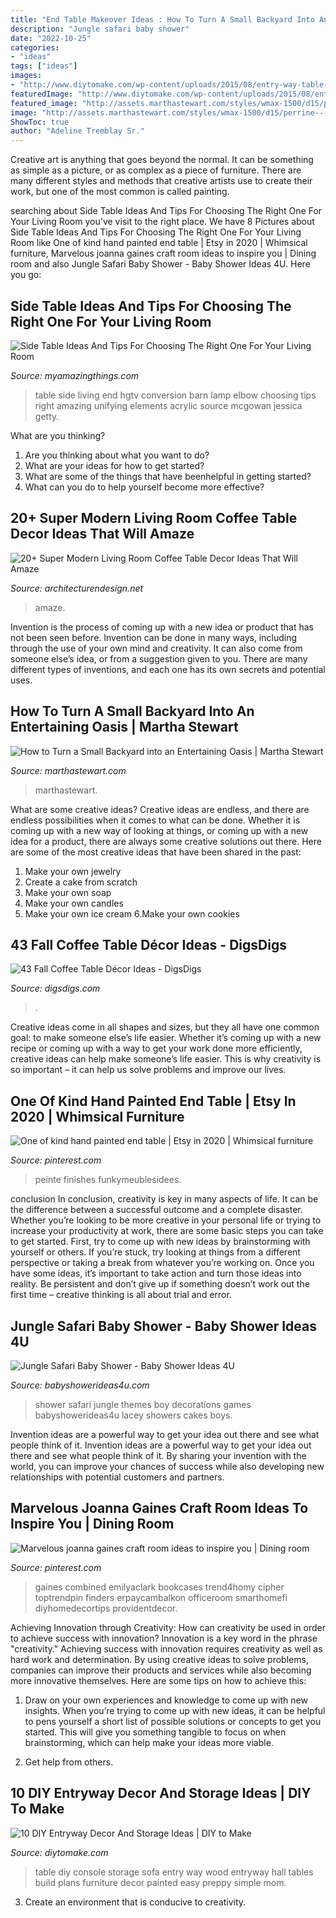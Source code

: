 ```yaml
---
title: "End Table Makeover Ideas : How To Turn A Small Backyard Into An Entertaining Oasis"
description: "Jungle safari baby shower"
date: "2022-10-25"
categories:
- "ideas"
tags: ["ideas"]
images:
- "http://www.diytomake.com/wp-content/uploads/2015/08/entry-way-table-with-storage-idea.jpg"
featuredImage: "http://www.diytomake.com/wp-content/uploads/2015/08/entry-way-table-with-storage-idea.jpg"
featured_image: "http://assets.marthastewart.com/styles/wmax-1500/d15/perrine---after/perrine---after_2.jpg?itok=xT4NUs7L"
image: "http://assets.marthastewart.com/styles/wmax-1500/d15/perrine---after/perrine---after_2.jpg?itok=xT4NUs7L"
ShowToc: true
author: "Adeline Tremblay Sr."
---
```



Creative art is anything that goes beyond the normal. It can be something as simple as a picture, or as complex as a piece of furniture. There are many different styles and methods that creative artists use to create their work, but one of the most common is called painting.

	

		
searching about Side Table Ideas And Tips For Choosing The Right One For Your Living Room you've visit to the right place. We have 8 Pictures about Side Table Ideas And Tips For Choosing The Right One For Your Living Room like One of kind hand painted end table | Etsy in 2020 | Whimsical furniture, Marvelous joanna gaines craft room ideas to inspire you | Dining room and also Jungle Safari Baby Shower - Baby Shower Ideas 4U. Here you go:
		
    
## Side Table Ideas And Tips For Choosing The Right One For Your Living Room

<img loading=lazy src="http://myamazingthings.com/wp-content/uploads/2018/01/side-table-ideas-5-.jpg" onerror="this.onerror=null;this.src='https://tse1.mm.bing.net/th?id=OIP.szhfFDXHRxQ-5D_c0sNDagHaLH&amp;pid=15.1';" alt="Side Table Ideas And Tips For Choosing The Right One For Your Living Room">

_Source: myamazingthings.com_

>table side living end hgtv conversion barn lamp elbow choosing tips right amazing unifying elements acrylic source mcgowan jessica getty. 

	

What are you thinking?
1. Are you thinking about what you want to do?
2. What are your ideas for how to get started? 
3. What are some of the things that have beenhelpful in getting started?
4. What can you do to help yourself become more effective?

    
## 20+ Super Modern Living Room Coffee Table Decor Ideas That Will Amaze

<img loading=lazy src="https://cdn.architecturendesign.net/wp-content/uploads/2015/11/AD-08-best-coffee-table-decor-ideas.jpg" onerror="this.onerror=null;this.src='https://tse3.mm.bing.net/th?id=OIP.K7OhAxHTADx0yHzbMnSYjQHaLJ&amp;pid=15.1';" alt="20+ Super Modern Living Room Coffee Table Decor Ideas That Will Amaze">

_Source: architecturendesign.net_

>amaze. 

	

Invention is the process of coming up with a new idea or product that has not been seen before. Invention can be done in many ways, including through the use of your own mind and creativity. It can also come from someone else’s idea, or from a suggestion given to you. There are many different types of inventions, and each one has its own secrets and potential uses.

    
## How To Turn A Small Backyard Into An Entertaining Oasis | Martha Stewart

<img loading=lazy src="http://assets.marthastewart.com/styles/wmax-1500/d15/perrine---after/perrine---after_2.jpg?itok=xT4NUs7L" onerror="this.onerror=null;this.src='https://tse4.mm.bing.net/th?id=OIP.5H6bqxrT30kVxYEavoIrNQHaKh&amp;pid=15.1';" alt="How to Turn a Small Backyard into an Entertaining Oasis | Martha Stewart">

_Source: marthastewart.com_

>marthastewart. 

	

What are some creative ideas?
Creative ideas are endless, and there are endless possibilities when it comes to what can be done. Whether it is coming up with a new way of looking at things, or coming up with a new idea for a product, there are always some creative solutions out there. Here are some of the most creative ideas that have been shared in the past:
1. Make your own jewelry 
2. Create a cake from scratch 
3. Make your own soap 
4. Make your own candles 
5. Make your own ice cream 
6.Make your own cookies 

    
## 43 Fall Coffee Table Décor Ideas - DigsDigs

<img loading=lazy src="https://www.digsdigs.com/photos/fall-coffee-table-decor-ideas-22.jpg" onerror="this.onerror=null;this.src='https://tse4.mm.bing.net/th?id=OIP.wHo2zaSx7loF13Lp9Z1zTwHaJ4&amp;pid=15.1';" alt="43 Fall Coffee Table Décor Ideas - DigsDigs">

_Source: digsdigs.com_

>. 

	

Creative ideas come in all shapes and sizes, but they all have one common goal: to make someone else’s life easier. Whether it’s coming up with a new recipe or coming up with a way to get your work done more efficiently, creative ideas can help make someone’s life easier. This is why creativity is so important – it can help us solve problems and improve our lives.

    
## One Of Kind Hand Painted End Table | Etsy In 2020 | Whimsical Furniture

<img loading=lazy src="https://i.pinimg.com/736x/dd/76/09/dd76095cd6ac3e69e1260fb601e7bc36.jpg" onerror="this.onerror=null;this.src='https://tse1.mm.bing.net/th?id=OIP.KWKE3ebcUaBdex6KM6TuowHaJ3&amp;pid=15.1';" alt="One of kind hand painted end table | Etsy in 2020 | Whimsical furniture">

_Source: pinterest.com_

>peinte finishes funkymeublesidees. 

	

conclusion
In conclusion, creativity is key in many aspects of life. It can be the difference between a successful outcome and a complete disaster. Whether you’re looking to be more creative in your personal life or trying to increase your productivity at work, there are some basic steps you can take to get started.
First, try to come up with new ideas by brainstorming with yourself or others. If you’re stuck, try looking at things from a different perspective or taking a break from whatever you’re working on. Once you have some ideas, it’s important to take action and turn those ideas into reality. Be persistent and don’t give up if something doesn’t work out the first time – creative thinking is all about trial and error.

    
## Jungle Safari Baby Shower - Baby Shower Ideas 4U

<img loading=lazy src="https://babyshowerideas4u.com/wp-content/uploads/2014/04/Jungle-Safari-Baby-Shower-1-600x923.jpg" onerror="this.onerror=null;this.src='https://tse1.mm.bing.net/th?id=OIP.y790V2KU7CF9NEiHdHhkDQHaLZ&amp;pid=15.1';" alt="Jungle Safari Baby Shower - Baby Shower Ideas 4U">

_Source: babyshowerideas4u.com_

>shower safari jungle themes boy decorations games babyshowerideas4u lacey showers cakes boys. 

	

Invention ideas are a powerful way to get your idea out there and see what people think of it.
Invention ideas are a powerful way to get your idea out there and see what people think of it. By sharing your invention with the world, you can improve your chances of success while also developing new relationships with potential customers and partners.

    
## Marvelous Joanna Gaines Craft Room Ideas To Inspire You | Dining Room

<img loading=lazy src="https://i.pinimg.com/736x/f9/6e/db/f96edb808e59f739a20fdc1f8a8ef663.jpg" onerror="this.onerror=null;this.src='https://tse3.mm.bing.net/th?id=OIP.B9jOMAcjXeTpo4d4vh7gXgHaLH&amp;pid=15.1';" alt="Marvelous joanna gaines craft room ideas to inspire you | Dining room">

_Source: pinterest.com_

>gaines combined emilyaclark bookcases trend4homy cipher toptrendpin finders erpaycambalkon officeroom smarthomefi diyhomedecortips providentdecor. 

	

Achieving Innovation through Creativity: How can creativity be used in order to achieve success with innovation?
Innovation is a key word in the phrase "creativity." Achieving success with innovation requires creativity as well as hard work and determination. By using creative ideas to solve problems, companies can improve their products and services while also becoming more innovative themselves. Here are some tips on how to achieve this: 
1. Draw on your own experiences and knowledge to come up with new insights. When you’re trying to come up with new ideas, it can be helpful to pens yourself a short list of possible solutions or concepts to get you started. This will give you something tangible to focus on when brainstorming, which can help make your ideas more viable. 

2. Get help from others.

    
## 10 DIY Entryway Decor And Storage Ideas | DIY To Make

<img loading=lazy src="http://www.diytomake.com/wp-content/uploads/2015/08/entry-way-table-with-storage-idea.jpg" onerror="this.onerror=null;this.src='https://tse1.mm.bing.net/th?id=OIP.QmuSKsi33z_HveJdi9dDuAHaLD&amp;pid=15.1';" alt="10 DIY Entryway Decor And Storage Ideas | DIY to Make">

_Source: diytomake.com_

>table diy console storage sofa entry way wood entryway hall tables build plans furniture decor painted easy preppy simple mom. 

	

3. Create an environment that is conducive to creativity.

